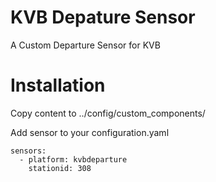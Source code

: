 # KVB Depature Sensor
A Custom Departure Sensor for KVB

# Installation
Copy content to ../config/custom_components/

Add sensor to your configuration.yaml

```
sensors:
  - platform: kvbdeparture
	stationid: 308

```